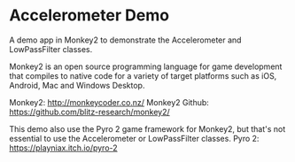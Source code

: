 # Accelerometer Demo

A demo app in Monkey2 to demonstrate the Accelerometer and LowPassFilter classes.

Monkey2 is an open source programming language for game development that compiles to native code for a variety of target platforms such as iOS, Android, Mac and Windows Desktop.

Monkey2: http://monkeycoder.co.nz/
Monkey2 Github: https://github.com/blitz-research/monkey2/

This demo also use the Pyro 2 game framework for Monkey2, but that's not essential to use the Accelerometer or LowPassFilter classes.
Pyro 2: https://playniax.itch.io/pyro-2
